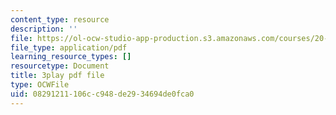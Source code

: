 ```yaml
---
content_type: resource
description: ''
file: https://ol-ocw-studio-app-production.s3.amazonaws.com/courses/20-219-becoming-the-next-bill-nye-writing-and-hosting-the-educational-show-january-iap-2015/08291211106cc948de2934694de0fca0_AjK2zF9yN0k.pdf
file_type: application/pdf
learning_resource_types: []
resourcetype: Document
title: 3play pdf file
type: OCWFile
uid: 08291211-106c-c948-de29-34694de0fca0
---
```

